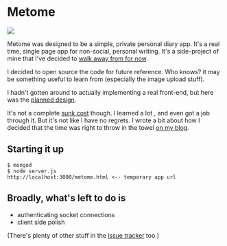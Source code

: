 # Metome

<img src="http://payload213.cargocollective.com/1/0/1410/6574080/prt_200x280_1382296449.jpg">

Metome was designed to be a simple, private personal diary app. It's a real time, single page app for non-social, personal writing. It's a side-project of mine that I've decided to [walk away from for now][blogpost].

I decided to open source the code for future reference. Who knows? it may be something useful to learn from (especially the image upload stuff).

I hadn't gotten around to actually implementing a real front-end, but here was the [planned design][pketh].

It's not a complete [sunk cost][wiki] though. I learned a lot , and even got a job through it. But it's not like I have no regrets. I wrote a bit about how I decided that the time was right to throw in the towel [on my blog][blogpost].

## Starting it up
	$ mongod
	$ node server.js
	http://localhost:3000/metome.html <-- temporary app url

## Broadly, what's left to do is

- authenticating socket connections
- client side polish

(There's plenty of other stuff in the [issue tracker][issues] too.)

[blogpost]:http://pketh.github.io/2014/02/09/walking-away.html
[wiki]:http://en.wikipedia.org/wiki/Sunk_costs
[pketh]:http://pketh.org/Metome-Journal
[issues]:https://github.com/pketh/Metome/issues